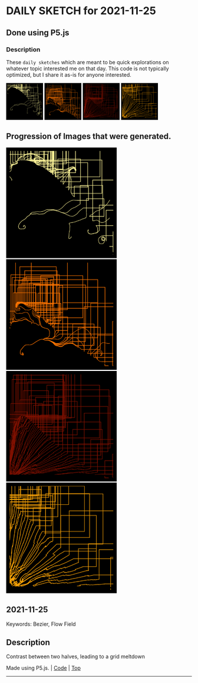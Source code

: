 # DAILY SKETCH for 2021-11-25

## Done using P5.js

### Description

These `daily sketches` which are meant to be quick explorations     on whatever topic interested me on that day. This code is not typically optimized, but I share it as-is     for anyone interested.

<img src = 'images/keep_2021-11-30-21-15-09.png' width = '100'> <img src = 'images/keep_2021-11-30-21-16-09.png' width = '100'> <img src = 'images/keep_2021-11-30-21-21-55.png' width = '100'> <img src = 'images/keep_2021-11-30-21-22-43.png' width = '100'> 

## Progression of Images that were generated.

<img src = 'images/keep_2021-11-30-21-15-09.png' width = '300'> 
<img src = 'images/keep_2021-11-30-21-16-09.png' width = '300'> 
<img src = 'images/keep_2021-11-30-21-21-55.png' width = '300'> 
<img src = 'images/keep_2021-11-30-21-22-43.png' width = '300'> 




## 2021-11-25
Keywords: Bezier, Flow Field
 

## Description 

 Contrast between two halves, leading to a grid meltdown 

Made using P5.js. | [Code](2021/2021-11-25/) | [Top](#daily-sketches) 

-----

